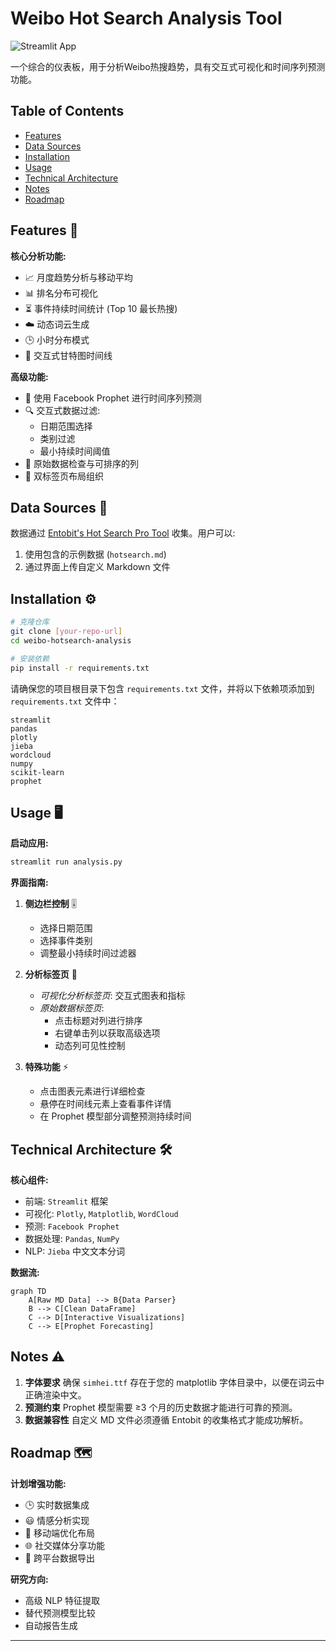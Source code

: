 # Weibo Hot Search Analysis Tool

![[Streamlit App](https://wb-health-trend-analysis.streamlit.app/)](https://static.streamlit.io/badges/streamlit_badge_black_white.svg)

一个综合的仪表板，用于分析Weibo热搜趋势，具有交互式可视化和时间序列预测功能。

## Table of Contents

- [Features](#features)
- [Data Sources](#data-sources)
- [Installation](#installation)
- [Usage](#usage)
- [Technical Architecture](#technical-architecture)
- [Notes](#notes)
- [Roadmap](#roadmap)

## Features 🚀

**核心分析功能:**

- 📈 月度趋势分析与移动平均
- 📊 排名分布可视化
- ⏳ 事件持续时间统计 (Top 10 最长热搜)
- ☁️ 动态词云生成
- 🕒 小时分布模式
- 📅 交互式甘特图时间线

**高级功能:**

- 🔮 使用 Facebook Prophet 进行时间序列预测
- 🔍 交互式数据过滤:
  - 日期范围选择
  - 类别过滤
  - 最小持续时间阈值
- 📑 原始数据检查与可排序的列
- 🎨 双标签页布局组织

## Data Sources 📂

数据通过 [Entobit&#39;s Hot Search Pro Tool](https://entobit.com) 收集。用户可以:

1. 使用包含的示例数据 (`hotsearch.md`)
2. 通过界面上传自定义 Markdown 文件

## Installation ⚙️

```bash
# 克隆仓库
git clone [your-repo-url]
cd weibo-hotsearch-analysis

# 安装依赖
pip install -r requirements.txt
```

请确保您的项目根目录下包含 `requirements.txt` 文件，并将以下依赖项添加到 `requirements.txt` 文件中：

```
streamlit
pandas
plotly
jieba
wordcloud
numpy
scikit-learn
prophet
```

## Usage 🖥️

**启动应用:**

```bash
streamlit run analysis.py
```

**界面指南:**

1. **侧边栏控制** 🎚️

   - 选择日期范围
   - 选择事件类别
   - 调整最小持续时间过滤器
2. **分析标签页** 📑

   - *可视化分析标签页*: 交互式图表和指标
   - *原始数据标签页*:
     - 点击标题对列进行排序
     - 右键单击列以获取高级选项
     - 动态列可见性控制
3. **特殊功能** ⚡

   - 点击图表元素进行详细检查
   - 悬停在时间线元素上查看事件详情
   - 在 Prophet 模型部分调整预测持续时间

## Technical Architecture 🛠️

**核心组件:**

- 前端: `Streamlit` 框架
- 可视化: `Plotly`, `Matplotlib`, `WordCloud`
- 预测: `Facebook Prophet`
- 数据处理: `Pandas`, `NumPy`
- NLP: `Jieba` 中文文本分词

**数据流:**

```mermaid
graph TD
    A[Raw MD Data] --> B{Data Parser}
    B --> C[Clean DataFrame]
    C --> D[Interactive Visualizations]
    C --> E[Prophet Forecasting]
```

## Notes ⚠️

1. **字体要求** 确保 `simhei.ttf` 存在于您的 matplotlib 字体目录中，以便在词云中正确渲染中文。
2. **预测约束** Prophet 模型需要 ≥3 个月的历史数据才能进行可靠的预测。
3. **数据兼容性**
   自定义 MD 文件必须遵循 Entobit 的收集格式才能成功解析。

## Roadmap 🗺️

**计划增强功能:**

- 🕒 实时数据集成
- 😃 情感分析实现
- 📱 移动端优化布局
- 🌐 社交媒体分享功能
- 🔗 跨平台数据导出

**研究方向:**

- 高级 NLP 特征提取
- 替代预测模型比较
- 自动报告生成

---

